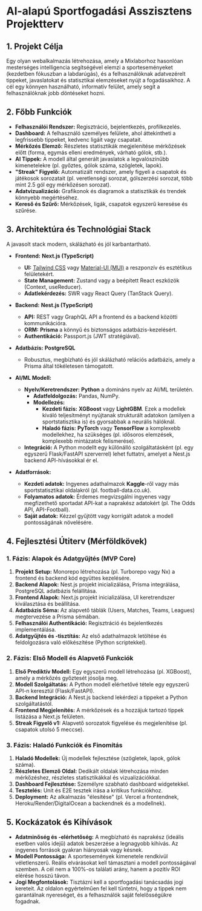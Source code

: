 # AI-alapú Sportfogadási Asszisztens Projektterv

## 1. Projekt Célja

Egy olyan webalkalmazás létrehozása, amely a Mixlaborhoz hasonlóan mesterséges intelligencia segítségével elemzi a sporteseményeket (kezdetben fókuszban a labdarúgás), és a felhasználóknak adatvezérelt tippeket, javaslatokat és statisztikai elemzéseket nyújt a fogadásaikhoz. A cél egy könnyen használható, informatív felület, amely segít a felhasználóknak jobb döntéseket hozni.

## 2. Főbb Funkciók

- **Felhasználói Rendszer:** Regisztráció, bejelentkezés, profilkezelés.
- **Dashboard:** A felhasználó személyes felülete, ahol áttekintheti a legfrissebb tippeket, kedvenc ligáit vagy csapatait.
- **Mérkőzés Elemző:** Részletes statisztikák megjelenítése mérkőzések előtt (forma, egymás elleni eredmények, várható gólok, stb.).
- **AI Tippek:** A modell által generált javaslatok a legvalószínűbb kimenetelekre (pl. győztes, gólok száma, szögletek, lapok).
- **"Streak" Figyelő:** Automatizált rendszer, amely figyeli a csapatok és játékosok sorozatait (pl. veretlenségi sorozat, gólszerzési sorozat, több mint 2.5 gól egy mérkőzésen sorozat).
- **Adatvizualizáció:** Grafikonok és diagramok a statisztikák és trendek könnyebb megértéséhez.
- **Kereső és Szűrő:** Mérkőzések, ligák, csapatok egyszerű keresése és szűrése.

## 3. Architektúra és Technológiai Stack

A javasolt stack modern, skálázható és jól karbantartható.

- **Frontend:** **Next.js (TypeScript)**
  - **UI:** [Tailwind CSS](https://tailwindcss.com/) vagy [Material-UI (MUI)](https://mui.com/) a reszponzív és esztétikus felületekért.
  - **State Management:** Zustand vagy a beépített React eszközök (Context, useReducer).
  - **Adatlekérdezés:** SWR vagy React Query (TanStack Query).

- **Backend:** **Nest.js (TypeScript)**
  - **API:** REST vagy GraphQL API a frontend és a backend közötti kommunikációra.
  - **ORM:** **Prisma** a könnyű és biztonságos adatbázis-kezelésért.
  - **Authentikáció:** Passport.js (JWT stratégiával).

- **Adatbázis:** **PostgreSQL**
  - Robusztus, megbízható és jól skálázható relációs adatbázis, amely a Prisma által tökéletesen támogatott.

- **AI/ML Modell:**
  - **Nyelv/Keretrendszer:** **Python** a domináns nyelv az AI/ML területén.
    - **Adatfeldolgozás:** Pandas, NumPy.
    - **Modellezés:**
      - **Kezdeti fázis:** **XGBoost** vagy **LightGBM**. Ezek a modellek kiváló teljesítményt nyújtanak strukturált adatokon (amilyen a sportstatisztika is) és gyorsabbak a neurális hálóknál.
      - **Haladó fázis:** **PyTorch** vagy **TensorFlow** a komplexebb modellekhez, ha szükséges (pl. idősoros elemzések, komplexebb mintázatok felismerése).
  - **Integráció:** A Python modellt egy különálló szolgáltatásként (pl. egy egyszerű Flask/FastAPI szerverrel) lehet futtatni, amelyet a Nest.js backend API-hívásokkal ér el.

- **Adatforrások:**
  - **Kezdeti adatok:** Ingyenes adathalmazok **Kaggle**-ről vagy más sportstatisztikai oldalakról (pl. football-data.co.uk).
  - **Folyamatos adatok:** Érdemes megvizsgálni ingyenes vagy megfizethető sportadat API-kat a naprakész adatokért (pl. The Odds API, API-Football).
  - **Saját adatok:** Kézzel gyűjtött vagy korrigált adatok a modell pontosságának növelésére.

## 4. Fejlesztési Útiterv (Mérföldkövek)

### 1. Fázis: Alapok és Adatgyűjtés (MVP Core)

1. **Projekt Setup:** Monorepo létrehozása (pl. Turborepo vagy Nx) a frontend és backend kód együttes kezelésére.
2. **Backend Alapok:** Nest.js projekt inicializálása, Prisma integrálása, PostgreSQL adatbázis felállítása.
3. **Frontend Alapok:** Next.js projekt inicializálása, UI keretrendszer kiválasztása és beállítása.
4. **Adatbázis Séma:** Az alapvető táblák (Users, Matches, Teams, Leagues) megtervezése a Prisma sémában.
5. **Felhasználói Authentikáció:** Regisztráció és bejelentkezés implementálása.
6. **Adatgyűjtés és -tisztítás:** Az első adathalmazok letöltése és feldolgozásra való előkészítése (Python scriptekkel).

### 2. Fázis: Első Modell és Alapvető Funkciók

1. **Első Prediktív Modell:** Egy egyszerű modell létrehozása (pl. XGBoost), amely a mérkőzés győztesét jósolja meg.
2. **Modell Szolgáltatás:** A Python modell elérhetővé tétele egy egyszerű API-n keresztül (Flask/FastAPI).
3. **Backend Integráció:** A Nest.js backend lekérdezi a tippeket a Python szolgáltatástól.
4. **Frontend Megjelenítés:** A mérkőzések és a hozzájuk tartozó tippek listázása a Next.js felületen.
5. **Streak Figyelő v1:** Alapvető sorozatok figyelése és megjelenítése (pl. csapatok utolsó 5 meccse).

### 3. Fázis: Haladó Funkciók és Finomítás

1. **Haladó Modellek:** Új modellek fejlesztése (szögletek, lapok, gólok száma).
2. **Részletes Elemző Oldal:** Dedikált oldalak létrehozása minden mérkőzéshez, részletes statisztikákkal és vizualizációkkal.
3. **Dashboard Fejlesztése:** Személyre szabható dashboard widgetekkel.
4. **Tesztelés:** Unit és E2E tesztek írása a kritikus funkciókhoz.
5. **Deployment:** Az alkalmazás "élesítése" (pl. Vercel a frontendnek, Heroku/Render/DigitalOcean a backendnek és a modellnek).

## 5. Kockázatok és Kihívások

- **Adatminőség és -elérhetőség:** A megbízható és naprakész (ideális esetben valós idejű) adatok beszerzése a legnagyobb kihívás. Az ingyenes források gyakran hiányosak vagy késnek.
- **Modell Pontossága:** A sportesemények kimenetele rendkívül véletlenszerű. Reális elvárásokat kell támasztani a modell pontosságával szemben. A cél nem a 100%-os találati arány, hanem a pozitív ROI elérése hosszú távon.
- **Jogi Megfontolások:** Tisztázni kell a sportfogadási tanácsadás jogi kereteit. Az oldalon egyértelműen fel kell tüntetni, hogy a tippek nem garantálnak nyereséget, és a felhasználók saját felelősségükre fogadnak.
